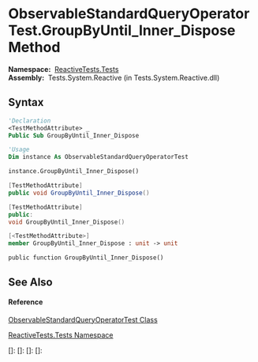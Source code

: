 # ObservableStandardQueryOperatorTest.GroupByUntil\_Inner\_Dispose Method

**Namespace:**  [ReactiveTests.Tests](ReactiveTests.Tests\ReactiveTests.Tests.md)  
**Assembly:**  Tests.System.Reactive (in Tests.System.Reactive.dll)

## Syntax

```vb
'Declaration
<TestMethodAttribute> _
Public Sub GroupByUntil_Inner_Dispose
```

```vb
'Usage
Dim instance As ObservableStandardQueryOperatorTest

instance.GroupByUntil_Inner_Dispose()
```

```csharp
[TestMethodAttribute]
public void GroupByUntil_Inner_Dispose()
```

```c++
[TestMethodAttribute]
public:
void GroupByUntil_Inner_Dispose()
```

```fsharp
[<TestMethodAttribute>]
member GroupByUntil_Inner_Dispose : unit -> unit 
```

```jscript
public function GroupByUntil_Inner_Dispose()
```

## See Also

#### Reference

[ObservableStandardQueryOperatorTest Class](ObservableStandardQueryOperatorTest\ObservableStandardQueryOperatorTest.md)

[ReactiveTests.Tests Namespace](ReactiveTests.Tests\ReactiveTests.Tests.md)

[]: 
[]: 
[]: 
[]: 
